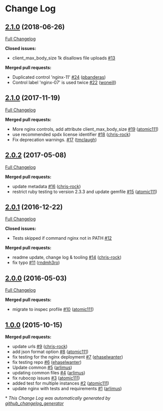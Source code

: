 # Change Log

## [2.1.0](https://github.com/dev-sec/nginx-baseline/tree/2.1.0) (2018-06-26)
[Full Changelog](https://github.com/dev-sec/nginx-baseline/compare/2.1.0...2.1.0)

**Closed issues:**

- client\_max\_body\_size 1k disallows file uploads [\#13](https://github.com/dev-sec/nginx-baseline/issues/13)

**Merged pull requests:**

- Duplicated control 'nginx-11' [\#24](https://github.com/dev-sec/nginx-baseline/pull/24) ([pbanderas](https://github.com/pbanderas))
- Control label 'nginx-07' is used twice [\#22](https://github.com/dev-sec/nginx-baseline/pull/22) ([woneill](https://github.com/woneill))

## [2.1.0](https://github.com/dev-sec/nginx-baseline/tree/2.1.0) (2017-11-19)
[Full Changelog](https://github.com/dev-sec/nginx-baseline/compare/2.0.2...2.1.0)

**Merged pull requests:**

- More nginx controls, add attribute client\_max\_body\_size [\#19](https://github.com/dev-sec/nginx-baseline/pull/19) ([atomic111](https://github.com/atomic111))
- use recommended spdx license identifier [\#18](https://github.com/dev-sec/nginx-baseline/pull/18) ([chris-rock](https://github.com/chris-rock))
- Fix deprecation warnings. [\#17](https://github.com/dev-sec/nginx-baseline/pull/17) ([tmclaugh](https://github.com/tmclaugh))

## [2.0.2](https://github.com/dev-sec/nginx-baseline/tree/2.0.2) (2017-05-08)
[Full Changelog](https://github.com/dev-sec/nginx-baseline/compare/2.0.1...2.0.2)

**Merged pull requests:**

- update metadata [\#16](https://github.com/dev-sec/nginx-baseline/pull/16) ([chris-rock](https://github.com/chris-rock))
- restrict ruby testing to version 2.3.3 and update gemfile [\#15](https://github.com/dev-sec/nginx-baseline/pull/15) ([atomic111](https://github.com/atomic111))

## [2.0.1](https://github.com/dev-sec/nginx-baseline/tree/2.0.1) (2016-12-22)
[Full Changelog](https://github.com/dev-sec/nginx-baseline/compare/2.0.0...2.0.1)

**Closed issues:**

- Tests skipped if command nginx not in PATH [\#12](https://github.com/dev-sec/nginx-baseline/issues/12)

**Merged pull requests:**

- readme update, change log & tooling [\#14](https://github.com/dev-sec/nginx-baseline/pull/14) ([chris-rock](https://github.com/chris-rock))
- fix typo [\#11](https://github.com/dev-sec/nginx-baseline/pull/11) ([rndmh3ro](https://github.com/rndmh3ro))

## [2.0.0](https://github.com/dev-sec/nginx-baseline/tree/2.0.0) (2016-05-03)
[Full Changelog](https://github.com/dev-sec/nginx-baseline/compare/1.0.0...2.0.0)

**Merged pull requests:**

- migrate to inspec profile [\#10](https://github.com/dev-sec/nginx-baseline/pull/10) ([atomic111](https://github.com/atomic111))

## [1.0.0](https://github.com/dev-sec/nginx-baseline/tree/1.0.0) (2015-10-15)
**Merged pull requests:**

- update urls [\#9](https://github.com/dev-sec/nginx-baseline/pull/9) ([chris-rock](https://github.com/chris-rock))
- add json format option [\#8](https://github.com/dev-sec/nginx-baseline/pull/8) ([atomic111](https://github.com/atomic111))
- fix testing for the nginx deployment [\#7](https://github.com/dev-sec/nginx-baseline/pull/7) ([ehaselwanter](https://github.com/ehaselwanter))
- fix testing repo [\#6](https://github.com/dev-sec/nginx-baseline/pull/6) ([ehaselwanter](https://github.com/ehaselwanter))
- Update common [\#5](https://github.com/dev-sec/nginx-baseline/pull/5) ([arlimus](https://github.com/arlimus))
- updating common files [\#4](https://github.com/dev-sec/nginx-baseline/pull/4) ([arlimus](https://github.com/arlimus))
- fix rubocop issues [\#3](https://github.com/dev-sec/nginx-baseline/pull/3) ([atomic111](https://github.com/atomic111))
- added test for multiple instances [\#2](https://github.com/dev-sec/nginx-baseline/pull/2) ([atomic111](https://github.com/atomic111))
- update nginx with tests and requirements [\#1](https://github.com/dev-sec/nginx-baseline/pull/1) ([arlimus](https://github.com/arlimus))



\* *This Change Log was automatically generated by [github_changelog_generator](https://github.com/skywinder/Github-Changelog-Generator)*
